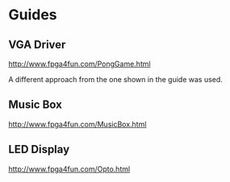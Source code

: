 # Guides
## VGA Driver
http://www.fpga4fun.com/PongGame.html

A different approach from the one shown in the guide was used.
## Music Box
http://www.fpga4fun.com/MusicBox.html

## LED Display
http://www.fpga4fun.com/Opto.html

